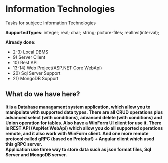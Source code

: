 # Information Technologies
Tasks for subject: Information Technologies

<b>SupportedTypes</b>:
integer;
real;
char;
string;
picture-files; 
realInvl(interval);
<br>

<b>Already done:</b>
<ul>
  <li>2-3) Local DBMS</li>
  <li>9) Server Client</li>
  <li>10) Rest API</li>
  <li>13-14) Web Project(ASP.NET Core WebApi)</li>
  <li>20) Sql Server Support</li>
  <li>21) MongoDB Support</li>
</ul>
<h2>What do we have here?</h2>
<h4>It is a Database managament system application, which allow you to manipulate with supported data types. There are all CRUD operations plus advanced select (with conditions), advanced delete (with conditions) and Union operation for tables. Also have a WinForm UI client for use it. There is REST API (AspNet WebApi) which allow you do all supported operations remote, and it also work with WinForm client. And one more remote protocol called gRPC (based on Protobuf) + Angular client which used this gRPC server.<br>Application use three way to store data such as json format files, Sql Server and MongoDB server.<h4>
